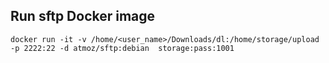 ## Run sftp Docker image
```
docker run -it -v /home/<user_name>/Downloads/dl:/home/storage/upload -p 2222:22 -d atmoz/sftp:debian  storage:pass:1001
```